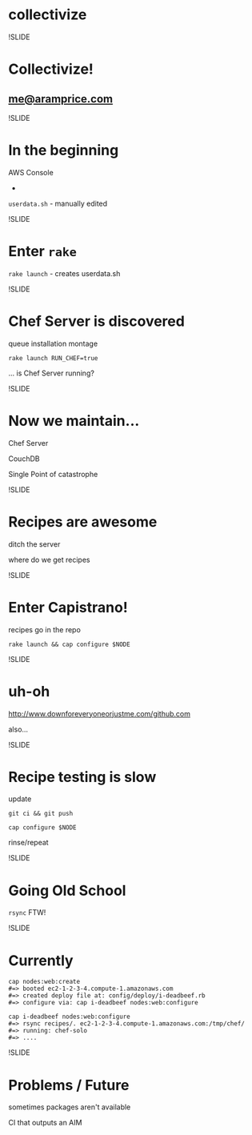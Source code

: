 # collectivize

!SLIDE

# Collectivize!

## me@aramprice.com

!SLIDE

# In the beginning

AWS Console

+

`userdata.sh` - manually edited

!SLIDE

# Enter `rake`

`rake launch` - creates userdata.sh

!SLIDE

# Chef Server is discovered

queue installation montage

`rake launch RUN_CHEF=true`

... is Chef Server running?

!SLIDE

# Now we maintain...

Chef Server

CouchDB

Single Point of catastrophe

!SLIDE

# Recipes are awesome

ditch the server

where do we get recipes

!SLIDE

# Enter Capistrano!

recipes go in the repo

`rake launch && cap configure $NODE`

!SLIDE

# uh-oh

http://www.downforeveryoneorjustme.com/github.com

also...

!SLIDE

# Recipe testing is slow

update

`git ci && git push`

`cap configure $NODE`

rinse/repeat

!SLIDE

# Going Old School

`rsync` FTW!

!SLIDE

# Currently

``` shell
cap nodes:web:create
#=> booted ec2-1-2-3-4.compute-1.amazonaws.com
#=> created deploy file at: config/deploy/i-deadbeef.rb
#=> configure via: cap i-deadbeef nodes:web:configure

cap i-deadbeef nodes:web:configure
#=> rsync recipes/. ec2-1-2-3-4.compute-1.amazonaws.com:/tmp/chef/
#=> running: chef-solo
#=> ....
```

!SLIDE

# Problems / Future

sometimes packages aren't available

CI that outputs an AIM
